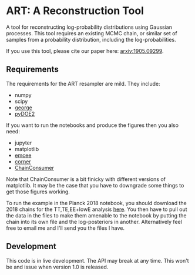 # ART: A Reconstruction Tool

A tool for reconstructing log-probability distributions using Gaussian processes. This tool requires an existing MCMC chain, or similar set of samples from a probability distribution, including the log-probabilities.

If you use this tool, please cite our paper here: [arxiv:1905.09299](https://arxiv.org/abs/1905.09299).

## Requirements

The requirements for the ART resampler are mild. They include:

- numpy
- scipy
- [george](http://dfm.io/george/current/)
- [pyDOE2](https://pypi.org/project/pyDOE2/)

If you want to run the notebooks and produce the figures then you also need:

- jupyter
- matplotlib
- [emcee](http://dfm.io/emcee/current/)
- [corner](https://corner.readthedocs.io/en/latest/)
- [ChainConsumer](https://samreay.github.io/ChainConsumer/)

Note that ChainConsumer is a bit finicky with different versions of matplotlib. It may be the case that you have to downgrade some things to get those figures working.

To run the example in the Planck 2018 notebook, you should download the 2018 chains for the TT,TE,EE+lowE analysis [here](https://wiki.cosmos.esa.int/planck-legacy-archive/index.php/Cosmological_Parameters). You then have to pull out the data in the files to make them amenable to the notebook by putting the chain into its own file and the log-posteriors in another. Alternatively feel free to email me and I'll send you the files I have.

## Development

This code is in live development. The API may break at any time. This won't be and issue when version 1.0 is released.